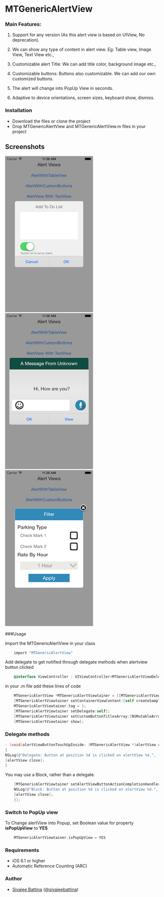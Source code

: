 # MTGenericAlertView

### Main Features:

1. Support for any version (As this alert view is based on UIView, No deprecation).

2. We can show any type of content in alert view. Eg: Table view, Image View, Text View etc.,

3. Customizable alert Title: We can add title color, background image etc.,

4. Customizable buttons: Buttons also customizable. We can add our own customized buttons.

5. The alert will change into PopUp View in seconds. 

6. Adaptive to device orientations, screen sizes, keyboard show, dismiss.

### Installation
- Download the files or clone the project
- Drop MTGenericAlertView and MTGenericAlertView.m files in your project

## Screenshots

![CustomAlertView](./Screens/Example1.png "Example View")
![CustomAlertView](./Screens/Example2.png "Example View")
![CustomAlertView](./Screens/Example3.png "Example View")

###Usage

Import the MTGenericAlertView in your class
```objective-c
    import "MTGenericAlertView"
```

Add delegate to get notified through delegate methods when alertview button clicked
```objective-c
    @interface ViewController : UIViewController<MTGenericAlertViewDelegate>
```

in your .m file add these lines of code
```objective-c
    MTGenericAlertView *MTGenericAlertViewtainer = [[MTGenericAlertView alloc] initWithTitle:@"Alert!!" titleColor:nil titleFont:nil backgroundImage:nil];
    [MTGenericAlertViewtainer setContainerViewContent:[self createSampleView]]; \\Add customized view to this method
    MTGenericAlertViewtainer.tag = 3;
    [MTGenericAlertViewtainer setDelegate:self];
    [MTGenericAlertViewtainer setCustomButtonTitlesArray:[NSMutableArray arrayWithObjects:@"OK",nil]];
    [MTGenericAlertViewtainer show];
```
### Delegate methods
```objective-c
- (void)alertViewButtonTouchUpInside: (MTGenericAlertView *)alertView clickedButtonAtIndex: (NSInteger)buttonIndex
{
NSLog(@"Delegate: Button at position %d is clicked on alertView %d.", (int)buttonIndex, (int)[alertView tag]);
[alertView close];
}
```

You may use a Block, rather than a delegate.
```objective-c
    [MTGenericAlertViewtainer setAlertViewButtonActionCompletionHandler:^(MTGenericAlertView *alertView, int buttonIndex) {
    NSLog(@"Block: Button at position %d is clicked on alertView %d.", buttonIndex, (int)alertView.tag);
    [alertView close];
    }];
```
### Switch to PopUp view
To Change alertView into Popup, set Boolean value for property **isPopUpView** to **YES**
```objective-c
    MTGenericAlertViewtainer.isPopUpView = YES
```
### Requirements

- iOS 6.1 or higher
- Automatic Reference Counting (ARC)

### Author

- [Sivajee Battina](https://github.com/sivajeebattina) ([@sivajeebattina](https://facebook.com/shivajibattina))


